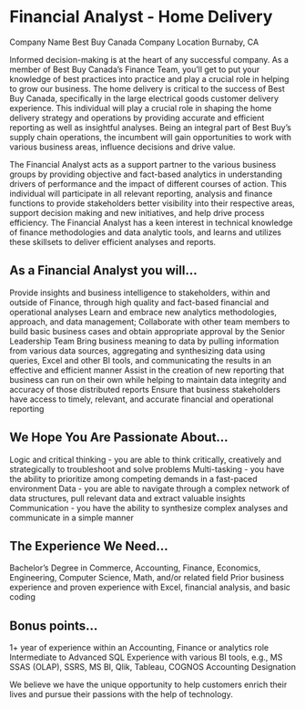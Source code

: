 # Financial Analyst - Home Delivery

Company Name Best Buy Canada Company Location Burnaby, CA

Informed decision-making is at the heart of any successful company. As a member of Best Buy Canada’s Finance Team, you’ll get to put your knowledge of best practices into practice and play a crucial role in helping to grow our business. The home delivery is critical to the success of Best Buy Canada, specifically in the large electrical goods customer delivery experience. This individual will play a crucial role in shaping the home delivery strategy and operations by providing accurate and efficient reporting as well as insightful analyses. Being an integral part of Best Buy’s supply chain operations, the incumbent will gain opportunities to work with various business areas, influence decisions and drive value.

The Financial Analyst acts as a support partner to the various business groups by providing objective and fact-based analytics in understanding drivers of performance and the impact of different courses of action. This individual will participate in all relevant reporting, analysis and finance functions to provide stakeholders better visibility into their respective areas, support decision making and new initiatives, and help drive process efficiency. The Financial Analyst has a keen interest in technical knowledge of finance methodologies and data analytic tools, and learns and utilizes these skillsets to deliver efficient analyses and reports.

## As a Financial Analyst you will…

Provide insights and business intelligence to stakeholders, within and outside of Finance, through high quality and fact-based financial and operational analyses
Learn and embrace new analytics methodologies, approach, and data management;
Collaborate with other team members to build basic business cases and obtain appropriate approval by the Senior Leadership Team
Bring business meaning to data by pulling information from various data sources, aggregating and synthesizing data using queries, Excel and other BI tools, and communicating the results in an effective and efficient manner
Assist in the creation of new reporting that business can run on their own while helping to maintain data integrity and accuracy of those distributed reports
Ensure that business stakeholders have access to timely, relevant, and accurate financial and operational reporting

## We Hope You Are Passionate About…

Logic and critical thinking - you are able to think critically, creatively and strategically to troubleshoot and solve problems
Multi-tasking - you have the ability to prioritize among competing demands in a fast-paced environment
Data - you are able to navigate through a complex network of data structures, pull relevant data and extract valuable insights
Communication - you have the ability to synthesize complex analyses and communicate in a simple manner

## The Experience We Need…

Bachelor’s Degree in Commerce, Accounting, Finance, Economics, Engineering, Computer Science, Math, and/or related field
Prior business experience and proven experience with Excel, financial analysis, and basic coding

## Bonus points…

1+ year of experience within an Accounting, Finance or analytics role
Intermediate to Advanced SQL
Experience with various BI tools, e.g., MS SSAS (OLAP), SSRS, MS BI, Qlik, Tableau, COGNOS
Accounting Designation

We believe we have the unique opportunity to help customers enrich their lives and pursue their passions with the help of technology.
